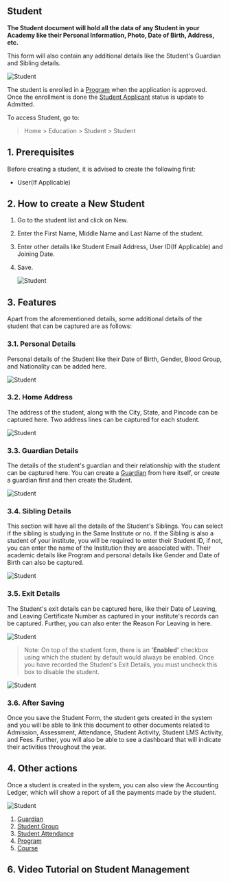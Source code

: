 ## Student

**The Student document will hold all the data of any Student in your Academy like their Personal Information, Photo, Date of Birth, Address, etc.**

This form will also contain any additional details like the Student's Guardian and Sibling details.

![Student](https://docs.erpnext.com/files/education-student-1.png)

The student is enrolled in a [Program](https://docs.erpnext.com/docs/v13/user/manual/en/education/program) when the application is approved. Once the enrollment is done the [Student Applicant](https://docs.erpnext.com/docs/v13/user/manual/en/education/student-applicant) status is update to Admitted.

To access Student, go to:

> Home > Education > Student > Student

## 1\. Prerequisites

Before creating a student, it is advised to create the following first:

*   User(If Applicable)

## 2\. How to create a New Student

1.  Go to the student list and click on New.
2.  Enter the First Name, Middle Name and Last Name of the student.
3.  Enter other details like Student Email Address, User ID(If Applicable) and Joining Date.
4.  Save.
    
    ![Student](https://docs.erpnext.com/files/education-student-4.png)
    

## 3\. Features

Apart from the aforementioned details, some additional details of the student that can be captured are as follows:

### 3.1. Personal Details

Personal details of the Student like their Date of Birth, Gender, Blood Group, and Nationality can be added here.

![Student](https://docs.erpnext.com/files/education-student-personal.png)

### 3.2. Home Address

The address of the student, along with the City, State, and Pincode can be captured here. Two address lines can be captured for each student.

![Student](https://docs.erpnext.com/files/education-student-address.png)

### 3.3. Guardian Details

The details of the student's guardian and their relationship with the student can be captured here. You can create a [Guardian](https://docs.erpnext.com/docs/v13/user/manual/en/education/guardian) from here itself, or create a guardian first and then create the Student.

![Student](https://docs.erpnext.com/files/education-student-guardian.png)

### 3.4. Sibling Details

This section will have all the details of the Student's Siblings. You can select if the sibling is studying in the Same Institute or no. If the Sibling is also a student of your institute, you will be required to enter their Student ID, if not, you can enter the name of the Institution they are associated with. Their academic details like Program and personal details like Gender and Date of Birth can also be captured.

![Student](https://docs.erpnext.com/files/education-student-sibling.png)

### 3.5. Exit Details

The Student's exit details can be captured here, like their Date of Leaving, and Leaving Certificate Number as captured in your institute's records can be captured. Further, you can also enter the Reason For Leaving in here.

![Student](https://docs.erpnext.com/files/education-student-7.png)

> Note: On top of the student form, there is an **'Enabled'** checkbox using which the student by default would always be enabled. Once you have recorded the Student's Exit Details, you must uncheck this box to disable the student.

![Student](https://docs.erpnext.com/files/education-student-3.png)

### 3.6. After Saving

Once you save the Student Form, the student gets created in the system and you will be able to link this document to other documents related to Admission, Assessment, Attendance, Student Activity, Student LMS Activity, and Fees. Further, you will also be able to see a dashboard that will indicate their activities throughout the year.

## 4\. Other actions

Once a student is created in the system, you can also view the Accounting Ledger, which will show a report of all the payments made by the student.

![Student](https://docs.erpnext.com/files/education-student-2.png)

1.  [Guardian](https://docs.erpnext.com/docs/v13/user/manual/en/education/guardian)
2.  [Student Group](https://docs.erpnext.com/docs/v13/user/manual/en/education/student-group)
3.  [Student Attendance](https://docs.erpnext.com/docs/v13/user/manual/en/education/student-attendance)
4.  [Program](https://docs.erpnext.com/docs/v13/user/manual/en/education/program)
5.  [Course](https://docs.erpnext.com/docs/v13/user/manual/en/education/course)

## 6\. Video Tutorial on Student Management
